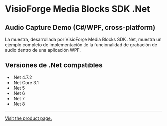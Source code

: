 ﻿# VisioForge Media Blocks SDK .Net

## Audio Capture Demo (C#/WPF, cross-platform)

La muestra, desarrollada por VisioForge Media Blocks SDK .Net, muestra un ejemplo completo de implementación de la funcionalidad de grabación de audio dentro de una aplicación WPF.

## Versiones de .Net compatibles

* .Net 4.7.2
* .Net Core 3.1
* .Net 5
* .Net 6
* .Net 7
* .Net 8

---

[Visit the product page.](https://www.visioforge.com/media-blocks-sdk-net)
